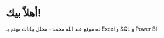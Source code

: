 <!DOCTYPE html>
<html lang="en">
<head>
  <meta charset="UTF-8" />
  <meta name="viewport" content="width=device-width, initial-scale=1.0"/>
  <title>عبد الله محمد</title>
</head>
<body>
  <h1>أهلاً بيك!</h1>
  <p>ده موقع عبد الله محمد - محلل بيانات مهتم بـ Excel و SQL و Power BI.</p>
</body>
</html>
